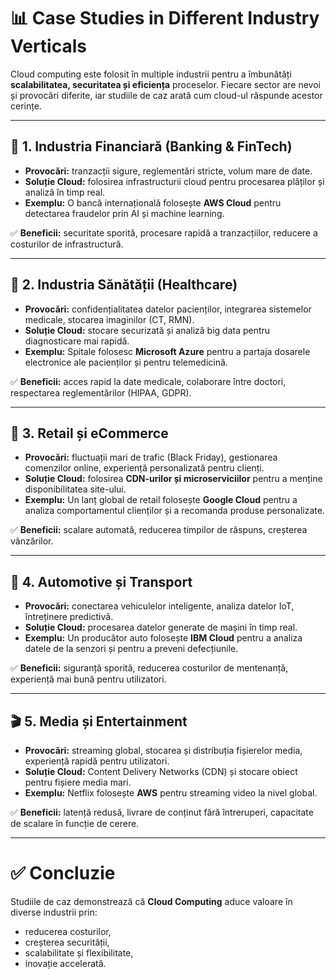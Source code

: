 # 📊 Case Studies in Different Industry Verticals

Cloud computing este folosit în multiple industrii pentru a îmbunătăți **scalabilitatea, securitatea și eficiența** proceselor. Fiecare sector are nevoi și provocări diferite, iar studiile de caz arată cum cloud-ul răspunde acestor cerințe.

---

## 🏦 1. Industria Financiară (Banking & FinTech)
- **Provocări:** tranzacții sigure, reglementări stricte, volum mare de date.
- **Soluție Cloud:** folosirea infrastructurii cloud pentru procesarea plăților și analiză în timp real.
- **Exemplu:** O bancă internațională folosește **AWS Cloud** pentru detectarea fraudelor prin AI și machine learning.  

✅ **Beneficii:** securitate sporită, procesare rapidă a tranzacțiilor, reducere a costurilor de infrastructură.

---

## 🏥 2. Industria Sănătății (Healthcare)
- **Provocări:** confidențialitatea datelor pacienților, integrarea sistemelor medicale, stocarea imaginilor (CT, RMN).
- **Soluție Cloud:** stocare securizată și analiză big data pentru diagnosticare mai rapidă.
- **Exemplu:** Spitale folosesc **Microsoft Azure** pentru a partaja dosarele electronice ale pacienților și pentru telemedicină.  

✅ **Beneficii:** acces rapid la date medicale, colaborare între doctori, respectarea reglementărilor (HIPAA, GDPR).

---

## 🛒 3. Retail și eCommerce
- **Provocări:** fluctuații mari de trafic (Black Friday), gestionarea comenzilor online, experiență personalizată pentru clienți.
- **Soluție Cloud:** folosirea **CDN-urilor și microserviciilor** pentru a menține disponibilitatea site-ului.
- **Exemplu:** Un lanț global de retail folosește **Google Cloud** pentru a analiza comportamentul clienților și a recomanda produse personalizate.  

✅ **Beneficii:** scalare automată, reducerea timpilor de răspuns, creșterea vânzărilor.

---

## 🚗 4. Automotive și Transport
- **Provocări:** conectarea vehiculelor inteligente, analiza datelor IoT, întreținere predictivă.
- **Soluție Cloud:** procesarea datelor generate de mașini în timp real.
- **Exemplu:** Un producător auto folosește **IBM Cloud** pentru a analiza datele de la senzori și pentru a preveni defecțiunile.  

✅ **Beneficii:** siguranță sporită, reducerea costurilor de mentenanță, experiență mai bună pentru utilizatori.

---

## 🎬 5. Media și Entertainment
- **Provocări:** streaming global, stocarea și distribuția fișierelor media, experiență rapidă pentru utilizatori.
- **Soluție Cloud:** Content Delivery Networks (CDN) și stocare obiect pentru fișiere media mari.
- **Exemplu:** Netflix folosește **AWS** pentru streaming video la nivel global.  

✅ **Beneficii:** latență redusă, livrare de conținut fără întreruperi, capacitate de scalare în funcție de cerere.

---

# ✅ Concluzie
Studiile de caz demonstrează că **Cloud Computing** aduce valoare în diverse industrii prin:
- reducerea costurilor,
- creșterea securității,
- scalabilitate și flexibilitate,
- inovație accelerată.

